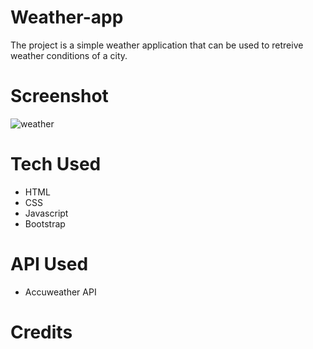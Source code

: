 # Weather-app
The project is a simple weather application that can be used to retreive weather conditions of a city.
# Screenshot
![weather](https://user-images.githubusercontent.com/55349865/88458591-c3080180-ceac-11ea-9007-754a11c20684.png)
# Tech Used
* HTML
* CSS
* Javascript
* Bootstrap
# API Used
* Accuweather API
# Credits
 
